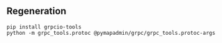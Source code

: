 ## Regeneration

```
pip install grpcio-tools
python -m grpc_tools.protoc @pymapadmin/grpc/grpc_tools.protoc-args
```
